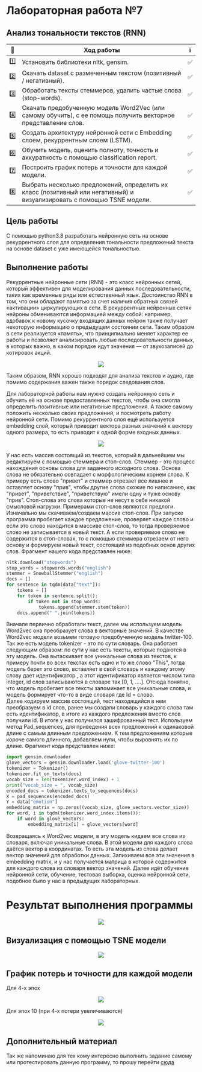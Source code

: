 # Лабораторная работа №7

Анализ тональности текстов (RNN)
----------------------------------------------------------------



| 🔢  | Ход работы   | ℹ️ |
| ------------- | ------------- |------------- |
| 1️⃣ | Установить библиотеки nltk, gensim.| ✅ |
| 2️⃣ | Скачать dataset c размеченным текстом (позитивный / негативный). |✅  |
| 3️⃣ | Обработать тексты стеммеров, удалить частые слова (stop-words).|✅  |
| 4️⃣ |	Скачать предобученную модель Word2Vec (или самому обучить), с ее помощь получить векторное представление слов.|✅  |
| 5️⃣ | Создать архитектуру нейронной сети с Embedding слоем, рекуррентным слоем (LSTM).|✅  |
| 6️⃣ | Обучить модель, оценить полноту, точность и аккуратность с помощью classification report.|✅  |
| 7️⃣ | Построить график потерь и точности для каждой модели.|✅  |
| 8️⃣ | Выбрать несколько предложений, определить их класс (позитивный или негативный) и визуализировать с помощью TSNE модели.|✅  |



Цель работы
------------
С помощью python3.8 разработать нейронную сеть на основе рекуррентного слоя для определения тональности предложений текста на основе dataset с уже имеющейся тональностью.


Выполнение работы
-----------------

Рекуррентные нейронные сети (RNN) - это класс нейронных сетей, который эффективен
для моделирования данных последовательности, таких как временные ряды или
естественный язык. Достоинство RNN в том, что они обладают памятью за счет наличия
обратных связей «активации» циркулирующих в сети.
В рекуррентных нейронных сетях нейроны обмениваются информацией между собой:
например, вдобавок к новому кусочку входящих данных нейрон также получает
некоторую информацию о предыдущем состоянии сети. Таким образом в сети реализуется
«память», что принципиально меняет характер ее работы и позволяет анализировать
любые последовательности данных, в которых важно, в каком порядке идут значения —
от звукозаписей до котировок акций.

<p align="center">
  <img src="https://static.wixstatic.com/media/3eee0b_969c1d3e8d7943f0bd693d6151199f69~mv2.gif" />
</p>



Таким образом, RNN хорошо подходят для анализа текстов и аудио, где помимо
содержания важен также порядок следования слов.

Для лабораторной работы нам нужно создать нейронную сеть и обучить её на основе предоставленных  текстов, чтобы она смогла определить позитивные или негативные предложения. А также самому положить несколько своих предложений, и посмотреть работу нейронной сети.
Помимо рекуррентного слоя ещё используется embedding слой, который приводит вектора разных значений к вектору одного размера, то есть приводит к одной форме входных данных.

<p align="center">
  <img src="https://hsto.org/webt/2u/l3/lw/2ul3lwsbyobovjnol2g_cbvrghi.gif" />
</p>

У нас есть массив состоящий из текстов, который в дальнейшем мы редактируем с помощью стеммера и стоп-слов.
Стеммер - это процесс нахождения основы слова для заданного исходного слова. Основа слова не обязательно совпадает с морфологическим корнем слова. К примеру есть слово "привет" и стеммер отрезает все лишнее и оставляет основу "прив", чтобы другие слова схожие по написанию, как "привет", "приветствие", "приветствую" имели одну и туже основу "прив".
Стоп-слова это слова которые не несут в себе никакой смысловой нагрузки. Примерами стоп-слов являются предлоги.
Изначально мы скачиваем/создаем массив стоп-слов. При запуске программа пробегает каждое предложение, проверяет каждое слово и если это слово находится в массиве стоп-слов, то тогда проверяемое слово не записывается в новый текст. А если проверяемое слово не содержится в стоп-словах, то с помощью стеммера отрезаем от него основу и формируем новый текст, состоящий из подобных основ других слов. Фрагмент нашего кода представлен ниже:

```python
nltk.download("stopwords")
stop_words = stopwords.words("english")
stemmer = SnowballStemmer("english")
docs = []
for sentence in tqdm(data["text"]):
    tokens = []
    for token in sentence.split():
        if token not in stop_words:
            tokens.append(stemmer.stem(token))
    docs.append(" ".join(tokens))
```

Вначале первично обработали текст, далее мы используем модель Word2vec она преобразует слова в векторные значений. В качестве Word2vec модели возьмем готовую предобученную модель twitter-100.
Так же есть модель tokenizer - это по сути словарь. Она работает следующим образом: по сути у нас есть тексты, которые подаются в эту модель. Она вытаскивает все уникальные слова из текстов, к примеру почти во всех текстах есть одно и то же слово "This", тогда модель берет это слово, вставляет в свой словарь и каждому этому слову дает идентификатор , а этот идентификатор является  числом типа integer, id слов записываются в словаре так  [0, 1, ....]. Отсюда понятно, что модель пробегает все тексты запоминает все уникальные слова, и  модель формирует что-то в виде словаря где Id = слово.  
Далее кодируем массив состоящий, тест находящийся в нем  преобразуем в id слов, ранее мы создали словарь у каждого слова там  есть идентификатор, в итоге из каждого предложения вместо слов получили id. В итоге у нас получился зашифрованный тест. Используем метод Pad_sequences, для приведения всех предложений к одинаковой длине с самым длинным предложением. К тем  предложениям которые короче самого длинного, добавляем нули, чтобы выровнять их по длине. Фрагмент кода представлен ниже:

```python
import gensim.downloader
glove_vectors = gensim.downloader.load('glove-twitter-100')
tokenizer = Tokenizer()
tokenizer.fit_on_texts(docs)
vocab_size = len(tokenizer.word_index) + 1
print("vocab_size = ", vocab_size)
encoded_docs = tokenizer.texts_to_sequences(docs)
X = pad_sequences(encoded_docs)
Y = data["emotion"]
embedding_matrix = np.zeros((vocab_size, glove_vectors.vector_size))
for word, i in tqdm(tokenizer.word_index.items()):
    if word in glove_vectors:
        embedding_matrix[i] = glove_vectors[word]
```

Возвращаясь к Word2vec модели, в эту модель кидаем все слова из словаря, включая уникальные слова. В этой модели для каждого слова даётся вектор в координатах. То есть эта модель из слова делает вектор значений для обработки данных. Запихиваем все эти значения в embedding matrix, и у нас получается матрица в которой содержится для каждого слова из словаря вектор значений.
Далее идёт обучение нейронной сети, обучение, тестовая выборка, оценка нейронной сети, подобное было у нас в предыдущих лабораторных.

# Результат выполнения программы

<p align="center">
  <img src="https://bmstu.codes/MorozoFF/lr-7-opc/-/raw/master/Evaluations.png" />
</p>



 Визуализация с помощью TSNE модели
 -----------------------------------

 <p align="center">
   <img src="https://bmstu.codes/MorozoFF/lr-7-opc/-/raw/master/TSNE_LR7.png" />
 </p>



 График потерь и точности для каждой модели
 ------------------------------------------

Для 4-х эпох

<p align="center">
  <img src="https://bmstu.codes/MorozoFF/lr-7-opc/-/raw/master/loss-accuracy-rnn.png" />
</p>


Для эпох 10 (при 4-х потери увеличиваются)

<p align="center">
  <img src="https://bmstu.codes/MorozoFF/lr-7-opc/-/raw/master/loss-accuracy-rnn__epochs___10__.png" />
</p>

Дополнительный материал
-----------------------

Так же напоминаю для тех кому интересно выполнить задание самому или протестировать данную программу, то прошу перейти [сюда](https://drive.google.com/drive/folders/1b_molbj8z6JhHV6r178AeI1XpQezehsm?usp=sharing "Практикум по машинному обучению")
